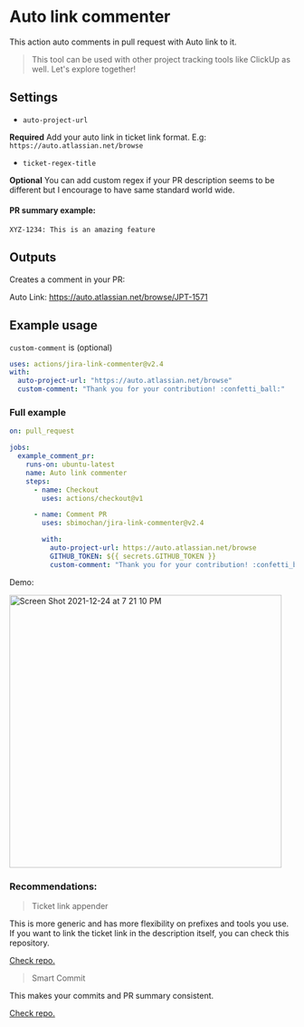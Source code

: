 # Auto link commenter

This action auto comments in pull request with Auto link to it.

> This tool can be used with other project tracking tools like ClickUp as well. Let's explore together!

## Settings

- `auto-project-url`

**Required** Add your auto link in ticket link format.
E.g:
`https://auto.atlassian.net/browse`

- `ticket-regex-title`

**Optional** You can add custom regex if your PR description seems to be different but I encourage to have same standard world wide.

#### PR summary example:

`XYZ-1234: This is an amazing feature`

## Outputs

Creates a comment in your PR:

Auto Link: https://auto.atlassian.net/browse/JPT-1571

## Example usage

`custom-comment` is (optional)

```yaml
uses: actions/jira-link-commenter@v2.4
with:
  auto-project-url: "https://auto.atlassian.net/browse"
  custom-comment: "Thank you for your contribution! :confetti_ball:"
```

### Full example

```yaml
on: pull_request

jobs:
  example_comment_pr:
    runs-on: ubuntu-latest
    name: Auto link commenter
    steps:
      - name: Checkout
        uses: actions/checkout@v1

      - name: Comment PR
        uses: sbimochan/jira-link-commenter@v2.4

        with:
          auto-project-url: https://auto.atlassian.net/browse
          GITHUB_TOKEN: ${{ secrets.GITHUB_TOKEN }}
          custom-comment: "Thank you for your contribution! :confetti_ball:"
```

Demo:

<img width="481" alt="Screen Shot 2021-12-24 at 7 21 10 PM" src="https://user-images.githubusercontent.com/11685953/147376660-50957431-f9a8-4317-b10a-9fcce82e7b42.png">

### Recommendations:

> Ticket link appender

This is more generic and has more flexibility on prefixes and tools you use. If you want to link the ticket link in the description itself, you can check this repository.

[Check repo.](https://github.com/sbimochan/ticket-link-appender)

> Smart Commit

This makes your commits and PR summary consistent.

<a href="https://github.com/sbimochan/smart-commit" target="_blank">Check repo.</a>

